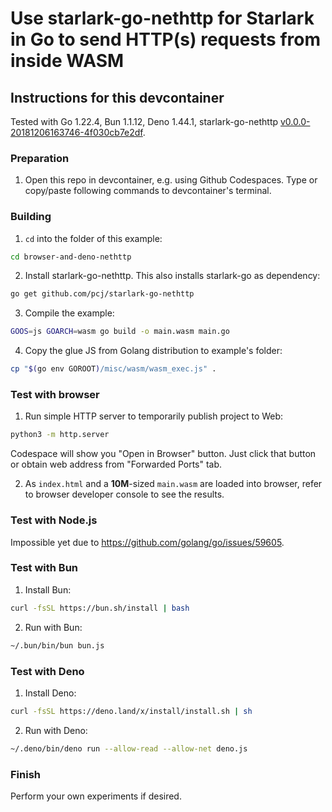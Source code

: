 # Use starlark-go-nethttp for Starlark in Go to send HTTP(s) requests from inside WASM

## Instructions for this devcontainer

Tested with Go 1.22.4, Bun 1.1.12, Deno 1.44.1, starlark-go-nethttp [v0.0.0-20181206163746-4f030cb7e2df](https://github.com/pcj/starlark-go-nethttp/tree/4f030cb7e2df93d73297c4cdbf7c7fdbfc6290d7).

### Preparation

1. Open this repo in devcontainer, e.g. using Github Codespaces.
   Type or copy/paste following commands to devcontainer's terminal.

### Building

1. `cd` into the folder of this example:

```sh
cd browser-and-deno-nethttp
```

2. Install starlark-go-nethttp. This also installs starlark-go as dependency:

```sh
go get github.com/pcj/starlark-go-nethttp
```

3. Compile the example:

```sh
GOOS=js GOARCH=wasm go build -o main.wasm main.go
```

4. Copy the glue JS from Golang distribution to example's folder:

```sh
cp "$(go env GOROOT)/misc/wasm/wasm_exec.js" .
```

### Test with browser

1. Run simple HTTP server to temporarily publish project to Web:

```sh
python3 -m http.server
```

Codespace will show you "Open in Browser" button. Just click that button or
obtain web address from "Forwarded Ports" tab.

2. As `index.html` and a **10M**-sized `main.wasm` are loaded into browser, refer to browser developer console
   to see the results.

### Test with Node.js

Impossible yet due to https://github.com/golang/go/issues/59605.

### Test with Bun

1. Install Bun:

```sh
curl -fsSL https://bun.sh/install | bash
```

2. Run with Bun:

```sh
~/.bun/bin/bun bun.js
```

### Test with Deno

1. Install Deno:

```sh
curl -fsSL https://deno.land/x/install/install.sh | sh
```

2. Run with Deno:

```sh
~/.deno/bin/deno run --allow-read --allow-net deno.js
```

### Finish

Perform your own experiments if desired.
